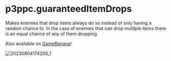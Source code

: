 # p3ppc.guaranteedItemDrops
Makes enemies that drop items always do so instead of only having a random chance to. 
In the case of enemies that can drop multiple items there is an equal chance of any of them dropping.

Also available on [GameBanana](https://gamebanana.com/mods/460448)!

![20230804174200_1](https://github.com/AnimatedSwine37/p3ppc.guaranteedItemDrops/assets/24914353/3af95e53-0f95-4e08-99ea-c56eb5d195c0)

